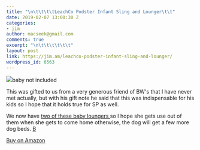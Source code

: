 ```yaml
---
title: "\n\t\t\t\tLeachCo Podster Infant Sling and Lounger\t\t"
date: 2019-02-07 13:00:30 Z
categories:
- jim
author: macseek@gmail.com
comments: true
excerpt: "\n\t\t\t\t\t\t"
layout: post
link: https://jim.am/leachco-podster-infant-sling-and-lounger/
wordpress_id: 6563
---
```


[![](https://jim.am/wp-content/uploads/2019/02/Screenshot-from-2019-02-07-07-55-04.png)](https://amzn.to/2tbaktZ)baby not included





This was gifted to us from a very generous friend of BW's that I have never met actually, but with his gift note he said that this was indispensable for his kids so I hope that it holds true for SP as well.  







We now have [two of these baby loungers ](http://bopp)so I hope she gets use out of them  when she gets to come home otherwise, the dog will get a few more dog beds.  [B](https://amzn.to/2tbaktZ)







[Buy on Amazon](https://amzn.to/2GwyO8X)


		
